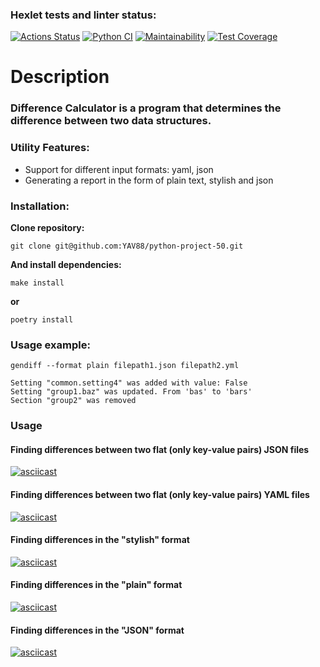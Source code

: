 ### Hexlet tests and linter status:

[![Actions Status](https://github.com/YAV88/python-project-50/workflows/hexlet-check/badge.svg)](https://github.com/YAV88/python-project-50/actions)
[![Python CI](https://github.com/YAV88/python-project-50/actions/workflows/PythonCI.yml/badge.svg)](https://github.com/YAV88/python-project-50/actions/workflows/PythonCI.yml)
[![Maintainability](https://api.codeclimate.com/v1/badges/777fe6e2321dbfebb09c/maintainability)](https://codeclimate.com/github/YAV88/python-project-50/maintainability)
[![Test Coverage](https://api.codeclimate.com/v1/badges/777fe6e2321dbfebb09c/test_coverage)](https://codeclimate.com/github/YAV88/python-project-50/test_coverage)





# **Description**
### Difference Calculator is a program that determines the difference between two data structures.


### Utility Features:

* Support for different input formats: yaml, json
* Generating a report in the form of plain text, stylish and json


### Installation:
**Clone repository:**
```
git clone git@github.com:YAV88/python-project-50.git
```
**And install dependencies:**
```
make install
```
**or** 
```
poetry install
```


### Usage example:

```
gendiff --format plain filepath1.json filepath2.yml

Setting "common.setting4" was added with value: False 
Setting "group1.baz" was updated. From 'bas' to 'bars'
Section "group2" was removed
```

### Usage

#### Finding differences between two flat (only key-value pairs) JSON files

[![asciicast](https://asciinema.org/a/hx7iliU4GzO8E9APcJYf9qvmc.svg)](https://asciinema.org/a/hx7iliU4GzO8E9APcJYf9qvmc)


#### Finding differences between two flat (only key-value pairs) YAML files

[![asciicast](https://asciinema.org/a/I3UC07OZttY6va3WWWi3TM7O7.svg)](https://asciinema.org/a/I3UC07OZttY6va3WWWi3TM7O7)


#### Finding differences in the "stylish" format

[![asciicast](https://asciinema.org/a/6hPuQOYidM7z7VFI2HJwpeWqW.svg)](https://asciinema.org/a/6hPuQOYidM7z7VFI2HJwpeWqW)


#### Finding differences in the "plain" format 

[![asciicast](https://asciinema.org/a/Tj339Ct46LfpEOoinHeGiZ6Ks.svg)](https://asciinema.org/a/Tj339Ct46LfpEOoinHeGiZ6Ks)


#### Finding differences in the "JSON" format 

[![asciicast](https://asciinema.org/a/GnnyTLXo89WRT5eZwnStWFiyC.svg)](https://asciinema.org/a/GnnyTLXo89WRT5eZwnStWFiyC)